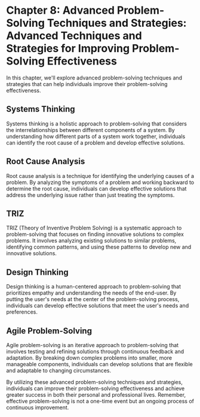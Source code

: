 Chapter 8: Advanced Problem-Solving Techniques and Strategies: Advanced Techniques and Strategies for Improving Problem-Solving Effectiveness
=============================================================================================================================================

In this chapter, we'll explore advanced problem-solving techniques and strategies that can help individuals improve their problem-solving effectiveness.

Systems Thinking
----------------

Systems thinking is a holistic approach to problem-solving that considers the interrelationships between different components of a system. By understanding how different parts of a system work together, individuals can identify the root cause of a problem and develop effective solutions.

Root Cause Analysis
-------------------

Root cause analysis is a technique for identifying the underlying causes of a problem. By analyzing the symptoms of a problem and working backward to determine the root cause, individuals can develop effective solutions that address the underlying issue rather than just treating the symptoms.

TRIZ
----

TRIZ (Theory of Inventive Problem Solving) is a systematic approach to problem-solving that focuses on finding innovative solutions to complex problems. It involves analyzing existing solutions to similar problems, identifying common patterns, and using these patterns to develop new and innovative solutions.

Design Thinking
---------------

Design thinking is a human-centered approach to problem-solving that prioritizes empathy and understanding the needs of the end-user. By putting the user's needs at the center of the problem-solving process, individuals can develop effective solutions that meet the user's needs and preferences.

Agile Problem-Solving
---------------------

Agile problem-solving is an iterative approach to problem-solving that involves testing and refining solutions through continuous feedback and adaptation. By breaking down complex problems into smaller, more manageable components, individuals can develop solutions that are flexible and adaptable to changing circumstances.

By utilizing these advanced problem-solving techniques and strategies, individuals can improve their problem-solving effectiveness and achieve greater success in both their personal and professional lives. Remember, effective problem-solving is not a one-time event but an ongoing process of continuous improvement.

